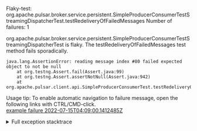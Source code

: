         
Flaky-test: org.apache.pulsar.broker.service.persistent.SimpleProducerConsumerTestStreamingDispatcherTest.testRedeliveryOfFailedMessages
Number of failures: 1

org.apache.pulsar.broker.service.persistent.SimpleProducerConsumerTestStreamingDispatcherTest is flaky. The testRedeliveryOfFailedMessages test method fails sporadically.

```
java.lang.AssertionError: reading message index #80 failed expected object to not be null
	at org.testng.Assert.fail(Assert.java:99)
	at org.testng.Assert.assertNotNull(Assert.java:942)
	at org.apache.pulsar.client.api.SimpleProducerConsumerTest.testRedeliveryOfFailedMessages(SimpleProducerConsumerTest.java:2941)
```

Usage tip: To enable automatic navigation to failure message, open the following links with CTRL/CMD-click.  
[example failure 2022-07-15T04:09:00.1412485Z](https://github.com/apache/pulsar/runs/7351540861?check_suite_focus=true#step:9:453)  


<details>
<summary>Full exception stacktrace</summary>
<code><pre>
java.lang.AssertionError: reading message index #80 failed expected object to not be null
	at org.testng.Assert.fail(Assert.java:99)
	at org.testng.Assert.assertNotNull(Assert.java:942)
	at org.apache.pulsar.client.api.SimpleProducerConsumerTest.testRedeliveryOfFailedMessages(SimpleProducerConsumerTest.java:2941)
	at java.base/jdk.internal.reflect.NativeMethodAccessorImpl.invoke0(Native Method)
	at java.base/jdk.internal.reflect.NativeMethodAccessorImpl.invoke(NativeMethodAccessorImpl.java:62)
	at java.base/jdk.internal.reflect.DelegatingMethodAccessorImpl.invoke(DelegatingMethodAccessorImpl.java:43)
	at java.base/java.lang.reflect.Method.invoke(Method.java:566)
	at org.testng.internal.MethodInvocationHelper.invokeMethod(MethodInvocationHelper.java:132)
	at org.testng.internal.InvokeMethodRunnable.runOne(InvokeMethodRunnable.java:45)
	at org.testng.internal.InvokeMethodRunnable.call(InvokeMethodRunnable.java:73)
	at org.testng.internal.InvokeMethodRunnable.call(InvokeMethodRunnable.java:11)
	at java.base/java.util.concurrent.FutureTask.run(FutureTask.java:264)
	at java.base/java.util.concurrent.ThreadPoolExecutor.runWorker(ThreadPoolExecutor.java:1128)
	at java.base/java.util.concurrent.ThreadPoolExecutor$Worker.run(ThreadPoolExecutor.java:628)
	at java.base/java.lang.Thread.run(Thread.java:829)

</pre></code>
</details>

